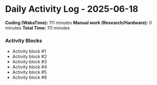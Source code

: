 # Daily Activity Log - 2025-06-18

**Coding (WakaTime):** 111 minutes
**Manual work (Research/Hardware):** 0 minutes
**Total Time:** 111 minutes

### Activity Blocks
- Activity block #1
- Activity block #2
- Activity block #3
- Activity block #4
- Activity block #5
- Activity block #6
